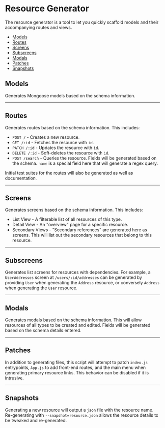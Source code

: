 # Resource Generator

The resource generator is a tool to let you quickly scaffold models and their accompanying routes and views.

- [Models](#models)
- [Routes](#routes)
- [Screens](#screens)
- [Subscreens](#subscreens)
- [Modals](#modals)
- [Patches](#patches)
- [Snapshots](#snapshots)

## Models

Generates Mongoose models based on the schema information.

---

## Routes

Generates routes based on the schema information. This includes:

- `POST /` - Creates a new resource.
- `GET /:id` - Fetches the resource with `id`.
- `PATCH /:id` - Updates the resource with `id`.
- `DELETE /:id` - Soft-deletes the resource with `id`.
- `POST /search` - Queries the resource. Fields will be generated based on the schema. `name` is a special field here that will generate a regex query.

Initial test suites for the routes will also be generated as well as documentation.

---

## Screens

Generates screens based on the schema information. This includes:

- List View - A filterable list of all resources of this type.
- Detail View - An "overview" page for a specific resource.
- Secondary Views - "Secondary references" are generated here as screens. This will list out the secondary resources that belong to this resource.

---

## Subscreens

Generates list screens for resources with dependencies. For example, a `UserAddresses` screen at `/users/:id/addresses` can be generated by providing `User` when generating the `Address` resource, or conversely `Address` when generating the `User` resource.

---

## Modals

Generates modals based on the schema information. This will allow resources of all types to be created and edited. Fields will be generated based on the schema details entered.

---

## Patches

In addition to generating files, this script will attempt to patch `index.js` entrypoints, `App.js` to add front-end routes, and the main menu when generating primary resource links. This behavior can be disabled if it is intrusive.

---

## Snapshots

Generating a new resource will output a `json` file with the resource name. Re-generating with `--snapshot=resource.json` allows the resource details to be tweaked and re-generated.
